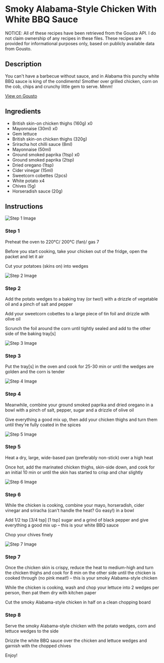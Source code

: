 # Smoky Alabama-Style Chicken With White BBQ Sauce

NOTICE: All of these recipes have been retrieved from the Gousto API. I do not claim ownership of any recipes in these files. These recipes are provided for informational purposes only, based on publicly available data from Gousto.

## Description

You can't have a barbecue without sauce, and in Alabama this punchy white BBQ sauce is king of the condiments! Smother over grilled chicken, corn on the cob, chips and crunchy little gem to serve. Mmm!

[View on Gousto](https://www.gousto.co.uk/recipes/cookbook/alabama-style-chicken-with-white-bbq-sauce)

## Ingredients

- British skin-on chicken thighs (160g) x0
- Mayonnaise (30ml) x0
- Gem lettuce
- British skin-on chicken thighs (320g)
- Sriracha hot chilli sauce (8ml)
- Mayonnaise (50ml)
- Ground smoked paprika (1tsp) x0
- Ground smoked paprika (2tsp)
- Dried oregano (1tsp)
- Cider vinegar (15ml)
- Sweetcorn cobettes (2pcs)
- White potato x4
- Chives (5g)
- Horseradish sauce (20g)

## Instructions

![Step 1 Image](https://production-media.gousto.co.uk/cms/recipe-step-image/step-1-1595942005644-x200.jpg)

### Step 1

Preheat the oven to 220°C/ 200°C (fan)/ gas 7

Before you start cooking, take your chicken out of the fridge, open the packet and let it air

Cut your potatoes (skins on) into wedges

![Step 2 Image](https://production-media.gousto.co.uk/cms/recipe-step-image/step-2-1595942010592-x200.jpg)

### Step 2

Add the potato wedges to a baking tray (or two!) with a drizzle of vegetable oil and a pinch of salt and pepper

Add your sweetcorn cobettes to a large piece of tin foil and drizzle with olive oil

Scrunch the foil around the corn until tightly sealed and add to the other side of the baking tray[s]

![Step 3 Image](https://production-media.gousto.co.uk/cms/recipe-step-image/step-3-1595941851674-x200.jpg)

### Step 3

Put the tray[s] in the oven and cook for 25-30 min or until the wedges are golden and the corn is tender

![Step 4 Image](https://production-media.gousto.co.uk/cms/recipe-step-image/step-4-1595941899371-x200.jpg)

### Step 4

Meanwhile, combine your ground smoked paprika and dried oregano in a bowl with a pinch of salt, pepper, sugar and a drizzle of olive oil

Give everything a good mix up, then add your chicken thighs and turn them until they're fully coated in the spices

![Step 5 Image](https://production-media.gousto.co.uk/cms/recipe-step-image/step-5-1595941913429-x200.jpg)

### Step 5

Heat a dry, large, wide-based pan (preferably non-stick) over a high heat

Once hot, add the marinated chicken thighs, skin-side down, and cook for an initial 10 min or until the skin has started to crisp and char slightly

![Step 6 Image](https://production-media.gousto.co.uk/cms/recipe-step-image/step-6-1595941921484-x200.jpg)

### Step 6

While the chicken is cooking, combine your mayo, horseradish, cider vinegar and sriracha (can't handle the heat? Go easy!) in a bowl

Add 1/2 tsp <span class="text-purple">[3/4 tsp]</span> <span class="text-danger">[1 tsp]</span> sugar and a grind of black pepper and give everything a good mix up – this is your white BBQ sauce

Chop your chives finely

![Step 7 Image](https://production-media.gousto.co.uk/cms/recipe-step-image/step-7-1595941939237-x200.jpg)

### Step 7

Once the chicken skin is crispy, reduce the heat to medium-high and turn the chicken thighs and cook for 8 min on the other side until the chicken is cooked through (no pink meat!) – this is your smoky Alabama-style chicken

While the chicken is cooking, wash and chop your lettuce into 2 wedges per person, then pat them dry with kitchen paper

Cut the smoky Alabama-style chicken in half on a clean chopping board

### Step 8

Serve the smoky Alabama-style chicken with the potato wedges, corn and lettuce wedges to the side

Drizzle the white BBQ sauce over the chicken and lettuce wedges and garnish with the chopped chives

Enjoy!

